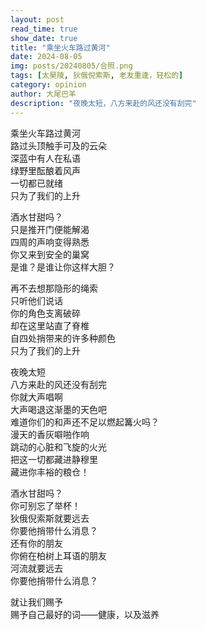 ```yaml
---
layout: post
read_time: true
show_date: true
title: "乘坐火车路过黄河"
date: 2024-08-05
img: posts/20240805/合照.png
tags: [太昊陵, 狄俄倪索斯, 老友重逢，轻松的]
category: opinion
author: 大尾巴羊
description: "夜晚太短，八方来赴的风还没有刮完"
---
```


乘坐火车路过黄河  
路过头顶触手可及的云朵  
深蓝中有人在私语  
绿野里酝酿着风声  
一切都已就绪  
只为了我们的上升    

酒水甘甜吗？  
只是推开门便能解渴  
四周的声响变得熟悉  
你又来到安全的巢窝  
是谁？是谁让你这样大胆？
  
再不去想那隐形的绳索  
只听他们说话  
你的角色支离破碎  
却在这里站直了脊椎  
自四处捎带来的许多种颜色  
只为了我们的上升

夜晚太短  
八方来赴的风还没有刮完  
你就大声唱啊  
大声喝退这渐墨的天色吧  
难道你们的和声还不足以燃起篝火吗？  
漫天的香灰噼啪作响  
跳动的心脏和飞旋的火光  
把这一切都藏进静穆里  
藏进你丰裕的粮仓！
  
酒水甘甜吗？  
你可别忘了举杯！  
狄俄倪索斯就要远去  
你要他捎带什么消息？  
还有你的朋友  
你俯在柏树上耳语的朋友  
河流就要远去  
你要他捎带什么消息？  
  
就让我们赐予  
赐予自己最好的词——健康，以及滋养